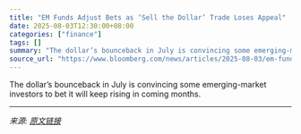 ```yaml
---
title: "EM Funds Adjust Bets as ‘Sell the Dollar’ Trade Loses Appeal"
date: 2025-08-03T12:30:00+08:00
categories: ["finance"]
tags: []
summary: "The dollar’s bounceback in July is convincing some emerging-market investors to bet it will keep rising in coming months."
source_url: "https://www.bloomberg.com/news/articles/2025-08-03/em-funds-adjust-bets-as-sell-the-dollar-trade-loses-appeal"
---
```


The dollar’s bounceback in July is convincing some emerging-market investors to bet it will keep rising in coming months.

---

*来源: [原文链接](https://www.bloomberg.com/news/articles/2025-08-03/em-funds-adjust-bets-as-sell-the-dollar-trade-loses-appeal)*
